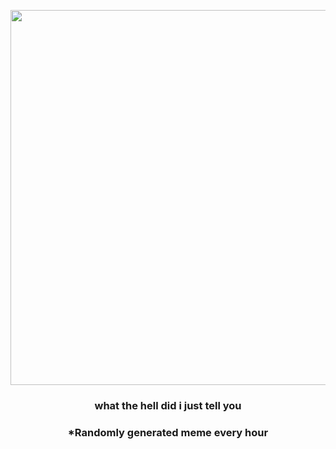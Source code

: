 <p align="center">
        <img src="https://i.redd.it/0pw9dm87syy81.gif" width="600" height="600">
        </p>
        <h3 align="center">what the hell did i just tell you</h3>
        <h3 align="center">*Randomly generated meme every hour</h3>
    